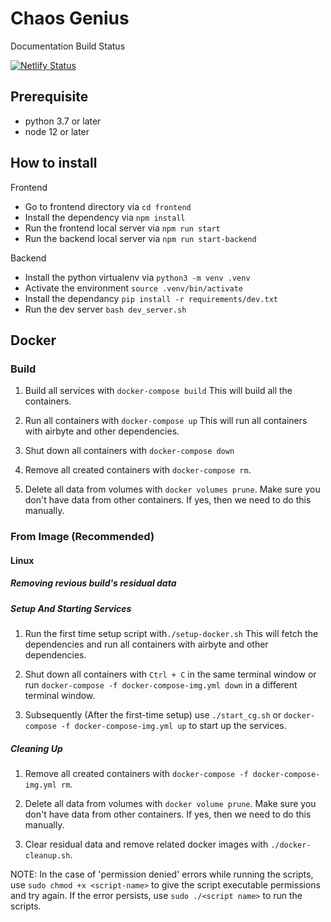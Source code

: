 # Chaos Genius

Documentation Build Status

[![Netlify Status](https://api.netlify.com/api/v1/badges/1a934fc6-f09d-46ab-9ce5-3a521323b2b6/deploy-status)](https://app.netlify.com/sites/practical-wescoff-5294ef/deploys)

## Prerequisite

- python 3.7 or later
- node 12 or later


## How to install

Frontend

- Go to frontend directory via `cd frontend`
- Install the dependency via `npm install`
- Run the frontend local server via `npm run start`
- Run the backend local server via `npm run start-backend`


Backend

- Install the python virtualenv via `python3 -m venv .venv`
- Activate the environment `source .venv/bin/activate`
- Install the dependancy `pip install -r requirements/dev.txt`
- Run the dev server `bash dev_server.sh`



## Docker

### Build 

1. Build all services with `docker-compose build`
   This will build all the containers.

2. Run all containers with `docker-compose up`
   This will run all containers with airbyte and other dependencies.

3. Shut down all containers with `docker-compose down`

4.  Remove all created containers with `docker-compose rm`.

5. Delete all data from volumes with `docker volumes prune`. 
   Make sure you don't have data from other containers. If yes, then we need to do this manually.

### From Image (Recommended)

#### Linux

##### Removing revious build's residual data


##### Setup And Starting Services
1. Run the first time setup script with`./setup-docker.sh`
   This will fetch the dependencies and run all containers with airbyte and other dependencies.

2. Shut down all containers with `Ctrl + C` in the same terminal window or run `docker-compose -f docker-compose-img.yml down` in a different terminal window.

3. Subsequently (After the first-time setup) use `./start_cg.sh` or `docker-compose -f docker-compose-img.yml up` to start up the services.

##### Cleaning Up
1. Remove all created containers with `docker-compose -f docker-compose-img.yml rm`.

2. Delete all data from volumes with `docker volume prune`.
   Make sure you don't have data from other containers. If yes, then we need to do this manually.

3. Clear residual data and remove related docker images with `./docker-cleanup.sh`. 

NOTE: In the case of 'permission denied' errors while running the scripts, use `sudo chmod +x <script-name>` to give the script executable permissions and try again. If the error persists, use `sudo ./<script name>` to run the scripts.
